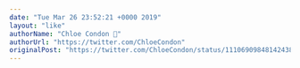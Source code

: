 ```yaml
---
date: "Tue Mar 26 23:52:21 +0000 2019"
layout: "like"
authorName: "Chloe Condon 🎀"
authorUrl: "https://twitter.com/ChloeCondon"
originalPost: "https://twitter.com/ChloeCondon/status/1110690984814243840"
---
```

